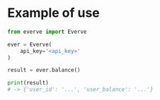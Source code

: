 # Example of use
```python
from everve import Everve

ever = Everve(
    api_key='<api_key>'
)

result = ever.balance()

print(result)
# -> {'user_id': '...', 'user_balance': '...'}

```